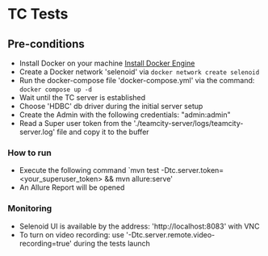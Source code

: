 # TC Tests

## Pre-conditions
- Install Docker on your machine [Install Docker Engine](https://docs.docker.com/engine/install)
- Create a Docker network 'selenoid' via `docker network create selenoid`
- Run the docker-compose file 'docker-compose.yml' via the command: `docker compose up -d`
- Wait until the TC server is established
- Choose 'HDBC' db driver during the initial server setup
- Create the Admin with the following credentials: "admin:admin"
- Read a Super user token from the './teamcity-server/logs/teamcity-server.log' file and copy it to the buffer

### How to run
- Execute the following command `mvn test -Dtc.server.token=<your_superuser_token> && mvn allure:serve'
- An Allure Report will be opened

### Monitoring ###
- Selenoid UI is available by the address: 'http://localhost:8083' with VNC
- To turn on video recording: use '-Dtc.server.remote.video-recording=true' during the tests launch
